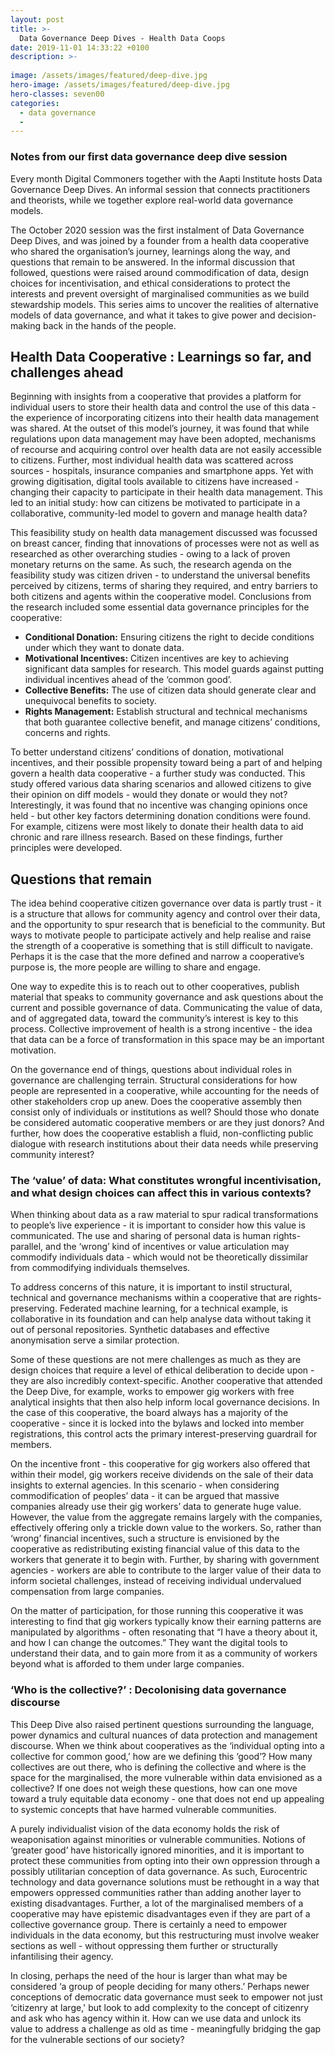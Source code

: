```yaml
---
layout: post
title: >-
  Data Governance Deep Dives - Health Data Coops
date: 2019-11-01 14:33:22 +0100
description: >-
  
image: /assets/images/featured/deep-dive.jpg
hero-image: /assets/images/featured/deep-dive.jpg
hero-classes: seven00
categories: 
  - data governance
  - 
---
```



### Notes from our first data governance deep dive session
Every month Digital Commoners together with the Aapti Institute hosts Data Governance Deep Dives. An informal session that connects practitioners and theorists, while we together explore real-world data governance models.

The October 2020 session was the first instalment of Data Governance Deep Dives, and was joined by a founder from a health data cooperative who shared the organisation’s journey, learnings along the way, and questions that remain to be answered. In the informal discussion that followed, questions were raised around commodification of data, design choices for incentivisation, and ethical considerations to protect the interests and prevent oversight of marginalised communities as we build stewardship models. This series aims to uncover the realities of alternative models of data governance, and what it takes to give power and decision-making back in the hands of the people. 

## Health Data Cooperative : Learnings so far, and challenges ahead

Beginning with insights from a cooperative that provides a platform for individual users to store their health data and control the use of this data - the experience of incorporating citizens into their health data management was shared. At the outset of this model’s  journey, it was found that while regulations upon data management may have been adopted, mechanisms of recourse and acquiring control over health data are not easily accessible to citizens. Further, most individual health data was scattered across sources - hospitals, insurance companies and smartphone apps. Yet with growing digitisation, digital tools available to citizens have increased - changing their capacity to participate in their health data management. This led to an initial study: how can citizens be motivated to participate in a collaborative, community-led model to govern and manage health data?

This feasibility study on health data management discussed was focussed on breast cancer, finding that innovations of processes were not as well as researched as other overarching studies - owing to a lack of proven monetary returns on the same. As such, the research agenda on the feasibility study was citizen driven - to understand the universal benefits perceived by citizens, terms of sharing they required, and entry barriers to both citizens and agents within the cooperative model. Conclusions from the research included some essential data governance principles for the cooperative: 

- **Conditional Donation:** Ensuring citizens the right to decide conditions under which they want to donate data.
- **Motivational Incentives:** Citizen incentives are key to achieving significant data samples for research. This model guards against putting individual incentives ahead of the ‘common good’.
- **Collective Benefits:** The use of citizen data should generate clear and unequivocal benefits to society.
- **Rights Management:** Establish structural and technical mechanisms that both guarantee collective benefit, and manage citizens’ conditions, concerns and rights. 

To better understand citizens’ conditions of donation, motivational incentives, and their possible propensity toward being a part of and helping govern a health data cooperative - a further study was conducted. This study offered various data sharing scenarios and allowed citizens to give their  opinion on diff models - would they donate or would they not? Interestingly, it was found that no incentive was changing opinions once held - but other key factors determining donation conditions were found. For example, citizens were most likely to donate their health data to aid chronic and rare illness research. Based on these findings, further principles were developed.

## Questions that remain 

The idea behind cooperative citizen governance over data is partly trust - it is a structure that allows for community agency and control over their data, and the opportunity to spur research that is beneficial to the community. But ways to motivate people to participate actively and help realise and raise the strength of a cooperative is something that is still difficult to navigate. Perhaps it is the case that the more defined and narrow a cooperative’s purpose is, the more people are willing to share and engage.

One way to expedite this is to reach out to other cooperatives, publish material that speaks to community governance and ask questions about the current and possible governance of data. Communicating the value of data, and of aggregated data, toward the community’s interest is key to this process. Collective improvement of health is a strong incentive - the idea that data can be a force of transformation in this space may be an important motivation.

On the governance end of things, questions about individual roles in governance are challenging terrain. Structural considerations for how people are represented in a cooperative, while accounting for the needs of other stakeholders crop up anew. Does the cooperative assembly then consist only of individuals or institutions as well? Should those who donate be considered automatic cooperative members or are they just donors? And further, how does the cooperative establish a fluid, non-conflicting public dialogue with research institutions about their data needs while preserving community interest? 

### The ‘value’ of data: What constitutes wrongful incentivisation, and what design choices can affect this in various contexts?

When thinking about data as a raw material to spur radical transformations to people’s live experience - it is important to consider how this value is communicated. The use and sharing of personal data is human rights-parallel, and the ‘wrong’ kind of incentives or value articulation may commodify individuals data - which would not be theoretically dissimilar from commodifying individuals themselves.

To address concerns of this nature, it is important to instil structural, technical and governance mechanisms within a cooperative that are rights-preserving. Federated machine learning, for a technical example, is collaborative in its foundation and can help analyse data without taking it out of personal repositories. Synthetic databases and effective anonymisation serve a similar protection.

Some of these questions are not mere challenges as much as they are design choices that require a level of ethical deliberation to decide upon - they are also incredibly context-specific. Another cooperative that attended the Deep Dive, for example, works to empower gig workers with free analytical insights that then also help inform local governance decisions. In the case of this cooperative, the board always has a majority of the cooperative - since it is locked into the bylaws and locked into member registrations, this control acts the primary interest-preserving guardrail for members.

On the incentive front - this cooperative for gig workers also offered that within their model, gig workers receive dividends on the sale of their data insights to external agencies. In this scenario - when considering commodification of peoples’ data - it can be argued that massive companies already use their gig workers’ data to generate huge value. However, the value from the aggregate remains largely with the companies,  effectively offering only a trickle down value to the workers. So, rather than ‘wrong’ financial incentives, such a structure is envisioned by the cooperative as redistributing existing financial value of this data to the workers that generate it to begin with. Further, by sharing with government agencies - workers are able to contribute to the larger value of their data to inform societal challenges, instead of receiving individual undervalued compensation from large companies. 

On the matter of participation, for those running this cooperative it was interesting to find that gig workers typically know their earning patterns are manipulated by algorithms - often resonating that “I have a theory about it, and how I can change the outcomes.” They want the digital tools to understand their data, and to gain more from it as a community of workers beyond what is afforded to them under large companies.  

### ‘Who is the collective?’ : Decolonising data governance discourse

This Deep Dive also raised pertinent questions surrounding the language, power dynamics and cultural nuances of data protection and management discourse. When we think about cooperatives as the ‘individual opting into a collective for common good,’ how are we defining this ‘good’? How many collectives are out there, who is defining the collective and where is the space for the marginalised, the more vulnerable within data envisioned as a collective? If one does not weigh these questions, how can one move toward a truly equitable data economy - one that does not end up appealing to systemic concepts that have harmed vulnerable communities. 

A purely individualist vision of the data economy holds the risk of weaponisation against minorities or vulnerable communities. Notions of ‘greater good’ have historically ignored minorities, and it is important to protect these communities from opting into their own oppression through a possibly utilitarian conception of data governance. As such, Eurocentric technology and data governance solutions must be rethought in a way that empowers oppressed communities rather than adding another layer to existing disadvantages. Further, a lot of the marginalised members of a cooperative may have epistemic disadvantages even if they are part of a collective governance group. There is certainly a need to empower individuals in the data economy, but this restructuring must involve weaker sections as well - without oppressing them further or structurally infantilising their agency.

In closing, perhaps the need of the hour is larger than what may be considered ‘a group of people deciding for many others.’ Perhaps newer conceptions of democratic data governance must seek to empower not just ‘citizenry at large,' but look to add complexity to the concept of citizenry and ask who has agency within it. How can we use data and unlock its value to address a challenge as old as time - meaningfully bridging the gap for the vulnerable sections of our society?

